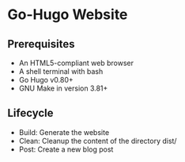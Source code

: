 # Go-Hugo Website
## Prerequisites
* An HTML5-compliant web browser
* A shell terminal with bash
* Go Hugo v0.80+
* GNU Make in version 3.81+
## Lifecycle
* Build: Generate the website
* Clean: Cleanup the content of the directory dist/
* Post: Create a new blog post 
